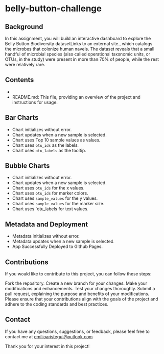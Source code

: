 # belly-button-challenge

## Background

In this assignment, you will build an interactive dashboard to explore the Belly Button Biodiversity datasetLinks to an external site., which catalogs the microbes that colonize human navels. The dataset reveals that a small handful of microbial species (also called operational taxonomic units, or OTUs, in the study) were present in more than 70% of people, while the rest were relatively rare.

## Contents

- 
- README.md: This file, providing an overview of the project and instructions for usage.

## Bar Charts

- Chart initializes without error.
- Chart updates when a new sample is selected.
- Chart uses Top 10 sample values as values.
- Chart uses `otu_ids` as the labels.
- Chart uses `otu_labels` as the tooltip.

## Bubble Charts

- Chart initializes without error.
- Chart updates when a new sample is selected.
- Chart uses `otu_ids` for the x values.
- Chart uses `otu_ids` for marker colors.
- Chart uses `sample_values` for the y values.
- Chart uses `sample_values` for the marker size.
- Chart uses `otu_labels for text values.

## Metadata and Deployment

- Metadata initializes without error.
- Metadata updates when a new sample is selected.
- App Successfully Deployed to Github Pages.

## Contributions

If you would like to contribute to this project, you can follow these steps:

Fork the repository. Create a new branch for your changes. Make your modifications and enhancements. Test your changes thoroughly. Submit a pull request, explaining the purpose and benefits of your modifications. Please ensure that your contributions align with the goals of the project and adhere to the coding standards and best practices.

## Contact

If you have any questions, suggestions, or feedback, please feel free to contact me at [emilioaristegui@outlook.com](mailto:emilioaristegui@outlook.com)

Thank you for your interest in this project!
